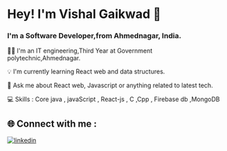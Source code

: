 
# Hey! I'm Vishal Gaikwad  🙌

### I'm a Software Developer,from Ahmednagar, India.

👨‍🎓 I'm an IT engineering,Third Year at Government polytechnic,Ahmednagar.

💡 I'm currently learning React web and data structures.

💬 Ask me about React web, Javascript or anything related to latest tech.

💻 Skills : Core java , javaScript , React-js , C ,Cpp , Firebase db ,MongoDB

## 🌐 Connect with me :
[![linkedin](https://img.shields.io/badge/linkedin-0A66C2?style=for-the-badge&logo=linkedin&logoColor=white)](https://www.linkedin.com/in/vishal-gaikwad-277970208/)


  
